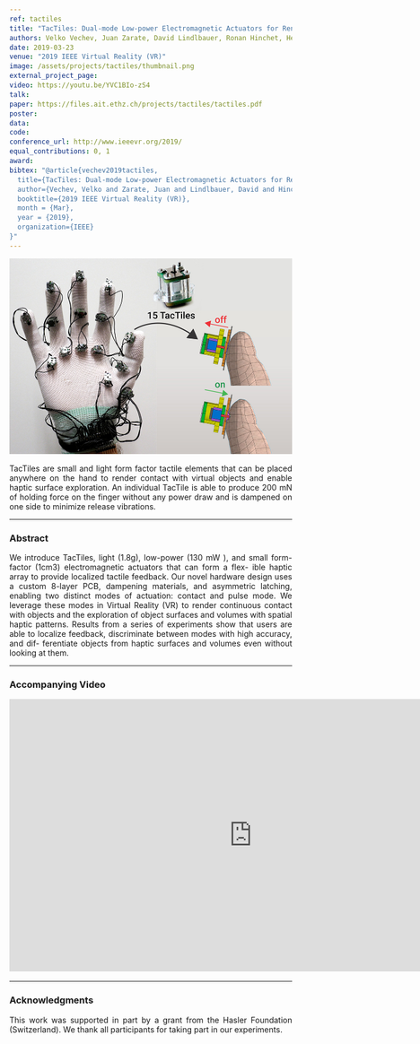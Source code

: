 ```yaml
---
ref: tactiles
title: "TacTiles: Dual-mode Low-power Electromagnetic Actuators for Rendering Continuous Contact and Spatial Haptic Patterns in VR"
authors: Velko Vechev, Juan Zarate, David Lindlbauer, Ronan Hinchet, Herbert Shea, Otmar Hilliges
date: 2019-03-23
venue: "2019 IEEE Virtual Reality (VR)"
image: /assets/projects/tactiles/thumbnail.png
external_project_page: 
video: https://youtu.be/YVC1BIo-zS4
talk: 
paper: https://files.ait.ethz.ch/projects/tactiles/tactiles.pdf
poster: 
data: 
code: 
conference_url: http://www.ieeevr.org/2019/
equal_contributions: 0, 1
award: 
bibtex: "@article{vechev2019tactiles,
  title={TacTiles: Dual-mode Low-power Electromagnetic Actuators for Rendering Continuous Contact and Spatial Haptic Patterns in VR},
  author={Vechev, Velko and Zarate, Juan and Lindlbauer, David and Hinchet, Ronan and Shea, Herbert and Hilliges, Otmar},
  booktitle={2019 IEEE Virtual Reality (VR)},
  month = {Mar},
  year = {2019},
  organization={IEEE}
}"
---
```



<img class="fullcol" src="/assets/projects/tactiles/teaser.jpg" alt="TacTiles Teaser" />

<p align="justify">
    <span class="figurecap">
    TacTiles are small and light form factor tactile elements that can be placed anywhere on the hand to render contact with virtual objects and enable haptic surface exploration. An individual TacTile is able to produce 200 mN of holding force on the finger without any power draw and is dampened on one side to minimize release vibrations.
    </span>
</p>
<hr />
        

<h3>Abstract</h3>
<p align="justify">
We introduce TacTiles, light (1.8g), low-power (130 mW ), and small form-factor (1cm3) electromagnetic actuators that can form a flex- ible haptic array to provide localized tactile feedback. Our novel hardware design uses a custom 8-layer PCB, dampening materials, and asymmetric latching, enabling two distinct modes of actuation: contact and pulse mode. We leverage these modes in Virtual Reality (VR) to render continuous contact with objects and the exploration of object surfaces and volumes with spatial haptic patterns. Results from a series of experiments show that users are able to localize feedback, discriminate between modes with high accuracy, and dif- ferentiate objects from haptic surfaces and volumes even without looking at them.
</p>
<hr />
    


<h3>Accompanying Video</h3>
<div class="video" align="center">
    <iframe width="864" height="486" src="https://www.youtube.com/embed/YVC1BIo-zS4?rel=0" frameborder="0" allow="autoplay; encrypted-media" allowfullscreen></iframe>
</div>
<hr />

<!--
<div class="fullcol">
    <h3>additional results</h3>
    <br/>
    <img class="halfcol" src="<?php ait_root_dir();?>projects/2016/deformables/bar_small.png" alt="Teaser-Picture" />
    <img class="halfcol" src="<?php ait_root_dir();?>projects/2016/deformables/organ_stacked_small.png" alt="Teaser-Picture" />
    <div class="halfcol">
        <p align="justify">
            <span class="figurecap">
                Top row: schematic sensor routings obtained using our tool with automatic sensor refinement.
                Middle row: fabricated device.
                Bottom row: Ground truth (gray) vs. reconstruction (orange). Insets show error on a heat map scale, with maximum error (white) at 22 mm (darker is better).
            </span>
        </p>
    </div>
    <div class="halfcol">
        <p align="justify">
            <span class="figurecap">
                Two example deformations of the organ pipe model designed with our method. Ground truth (gray) vs. reconstruction (orange).
            </span>
        </p>
    </div>
</div>
-->




<!-- This section is optional -->
<!--
<div class="fullcol">
    <h3>external links</h3>
    <p align="justify">
        <ul class="linklist">
        <li class="a-ext"><a target="_blank" title="link1" href="your_link_here">Your link here</a></li>
    </ul>
    </p>
    <hr />
    <br/>
    <br/>
</div>
-->

<h3>Acknowledgments</h3>
<p align="justify">
This work was supported in part by a grant from the Hasler Foundation (Switzerland). We thank all participants for taking part in our experiments.
</p>